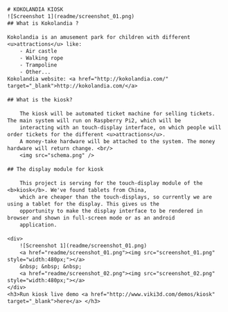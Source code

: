 	# KOKOLANDIA KIOSK
	![Screenshot 1](readme/screenshot_01.png)
	## What is Kokolandia ?
	
	Kokolandia is an amusement park for children with different <u>attractions</u> like:
		- Air castle
		- Walking rope
		- Trampoline
		- Other...
	Kokolandia website: <a href="http://kokolandia.com/" target="_blank">http://kokolandia.com/</a>
	
	## What is the kiosk?

		The kiosk will be automated ticket machine for selling tickets. The main system will run on Raspberry Pi2, which will be
		interacting with an touch-display interface, on which people will order tickets for the different <u>attractions</u>.
		A money-take hardware will be attached to the system. The money hardware will return change. <br/>
		<img src="schema.png" />
	
	## The display module for kiosk

		This project is serving for the touch-display module of the <b>kiosk</b>. We've found tablets from China, 
		which are cheaper than the touch-displays, so currently we are using a tablet for the display. This gives us the
		opportunity to make the display interface to be rendered in browser and shown in full-screen mode or as an android
		application.

	<div>
		![Screenshot 1](readme/screenshot_01.png)
		<a href="readme/screenshot_01.png"><img src="screenshot_01.png" style="width:480px;"></a>
		&nbsp; &nbsp; &nbsp;
		<a href="readme/screenshot_02.png"><img src="screenshot_02.png" style="width:480px;"></a>
	</div>
	<h3>Run kiosk live demo <a href="http://www.viki3d.com/demos/kiosk" target="_blank">here</a> </h3>
